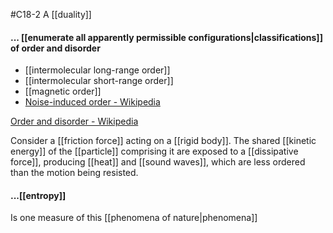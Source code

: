 #C18-2 
A [[duality]]

#### ... [[enumerate all apparently permissible configurations|classifications]] of order and disorder
- [[intermolecular long-range order]]
- [[intermolecular short-range order]]
- [[magnetic order]]
- [Noise-induced order - Wikipedia](https://en.wikipedia.org/wiki/Noise-induced_order)

[Order and disorder - Wikipedia](https://en.wikipedia.org/wiki/Order_and_disorder)


Consider a [[friction force]] acting on a [[rigid body]]. The shared [[kinetic energy]] of the [[particle]] comprising it are exposed to a [[dissipative force]], producing [[heat]] and [[sound waves]], which are less ordered than the motion being resisted.

#### ...[[entropy]]
Is one measure of this [[phenomena of nature|phenomena]]